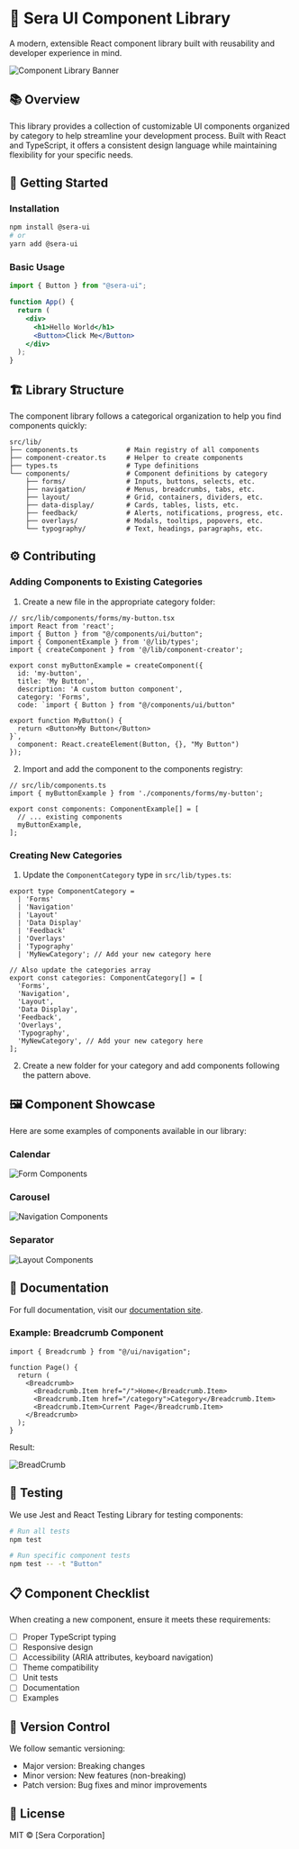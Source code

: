 # 🎨 Sera UI Component Library

A modern, extensible React component library built with reusability and developer experience in mind.

![Component Library Banner](./src/images/banner.png)

## 📚 Overview

This library provides a collection of customizable UI components organized by category to help streamline your development process. Built with React and TypeScript, it offers a consistent design language while maintaining flexibility for your specific needs.

## 🚀 Getting Started

### Installation

```bash
npm install @sera-ui
# or
yarn add @sera-ui
```

### Basic Usage

```jsx
import { Button } from "@sera-ui";

function App() {
  return (
    <div>
      <h1>Hello World</h1>
      <Button>Click Me</Button>
    </div>
  );
}
```

## 🏗️ Library Structure

The component library follows a categorical organization to help you find components quickly:

```
src/lib/
├── components.ts            # Main registry of all components
├── component-creator.ts     # Helper to create components
├── types.ts                 # Type definitions
└── components/              # Component definitions by category
    ├── forms/               # Inputs, buttons, selects, etc.
    ├── navigation/          # Menus, breadcrumbs, tabs, etc.
    ├── layout/              # Grid, containers, dividers, etc.
    ├── data-display/        # Cards, tables, lists, etc.
    ├── feedback/            # Alerts, notifications, progress, etc.
    ├── overlays/            # Modals, tooltips, popovers, etc.
    └── typography/          # Text, headings, paragraphs, etc.
```

## ⚙️ Contributing

### Adding Components to Existing Categories

1. Create a new file in the appropriate category folder:

```tsx
// src/lib/components/forms/my-button.tsx
import React from 'react';
import { Button } from "@/components/ui/button";
import { ComponentExample } from '@/lib/types';
import { createComponent } from '@/lib/component-creator';

export const myButtonExample = createComponent({
  id: 'my-button',
  title: 'My Button',
  description: 'A custom button component',
  category: 'Forms',
  code: `import { Button } from "@/components/ui/button"

export function MyButton() {
  return <Button>My Button</Button>
}`,
  component: React.createElement(Button, {}, "My Button")
});
```

2. Import and add the component to the components registry:

```tsx
// src/lib/components.ts
import { myButtonExample } from './components/forms/my-button';

export const components: ComponentExample[] = [
  // ... existing components
  myButtonExample,
];
```

### Creating New Categories

1. Update the `ComponentCategory` type in `src/lib/types.ts`:

```tsx
export type ComponentCategory =
  | 'Forms'
  | 'Navigation'
  | 'Layout'
  | 'Data Display'
  | 'Feedback'
  | 'Overlays'
  | 'Typography'
  | 'MyNewCategory'; // Add your new category here

// Also update the categories array
export const categories: ComponentCategory[] = [
  'Forms',
  'Navigation',
  'Layout',
  'Data Display',
  'Feedback',
  'Overlays',
  'Typography',
  'MyNewCategory', // Add your new category here
];
```

2. Create a new folder for your category and add components following the pattern above.

## 🖼️ Component Showcase

Here are some examples of components available in our library:

### Calendar
![Form Components](./src/images/calendar.png)

### Carousel
![Navigation Components](./src/images/Carousel.png)

### Separator
![Layout Components](./src/images/Separator.png)

## 📖 Documentation

For full documentation, visit our [documentation site](https://your-component-library-docs.com).

### Example: Breadcrumb Component

```tsx
import { Breadcrumb } from "@/ui/navigation";

function Page() {
  return (
    <Breadcrumb>
      <Breadcrumb.Item href="/">Home</Breadcrumb.Item>
      <Breadcrumb.Item href="/category">Category</Breadcrumb.Item>
      <Breadcrumb.Item>Current Page</Breadcrumb.Item>
    </Breadcrumb>
  );
}
```

Result:

![BreadCrumb](./src/images/breadcrumb-example.png)

## 🧪 Testing

We use Jest and React Testing Library for testing components:

```bash
# Run all tests
npm test

# Run specific component tests
npm test -- -t "Button"
```

## 📋 Component Checklist

When creating a new component, ensure it meets these requirements:

- [ ] Proper TypeScript typing
- [ ] Responsive design
- [ ] Accessibility (ARIA attributes, keyboard navigation)
- [ ] Theme compatibility
- [ ] Unit tests
- [ ] Documentation
- [ ] Examples

## 🔄 Version Control

We follow semantic versioning:

- Major version: Breaking changes
- Minor version: New features (non-breaking)
- Patch version: Bug fixes and minor improvements

## 📜 License

MIT © [Sera Corporation]
